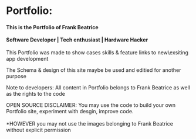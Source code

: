 # Portfolio: 

<h4>This is the Portfolio of Frank Beatrice <br></br>
Software Developer | Tech enthusiast | Hardware Hacker</h3>



This Portfolio was made to show cases skills & feature links to new\exsiting app development


The Schema & design of this site maybe be used and editied for another purpose




<h10>Note to developers: All content in Portfolio belongs to Frank Beatrice as well as the rights to the code</h10>



OPEN SOURCE DISCLAIMER:
You may use the code to build your own Portfolio site, experiment with desgin, improve code.
<br></br>
*HOWEVER you may not use the images belonging to Frank Beatrice without explicit permission
